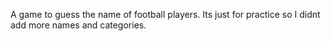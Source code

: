 A game to guess the name of football players.
Its just for practice so I didnt add more names and categories.
